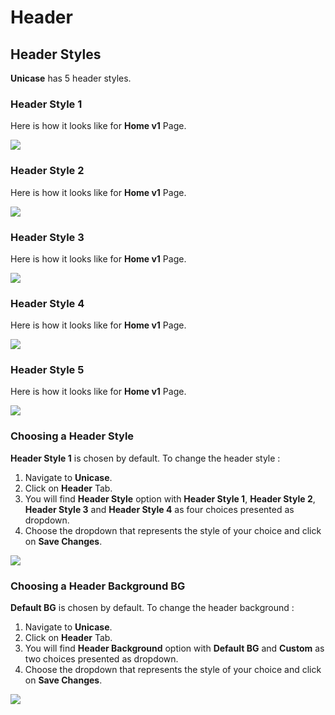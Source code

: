 # Header

## Header Styles

**Unicase** has 5 header styles.

### Header Style 1

 Here is how it looks like for **Home v1** Page.

![](http://transvelo.github.io/docs/unicase/images/header-style-1.png)

### Header Style 2

 Here is how it looks like for  **Home v1** Page.

![](http://transvelo.github.io/docs/unicase/images/header-style-2.png)

### Header Style 3

 Here is how it looks like for  **Home v1** Page.

![](http://transvelo.github.io/docs/unicase/images/header-style-3.png)

### Header Style 4

 Here is how it looks like for  **Home v1** Page.

![](http://transvelo.github.io/docs/unicase/images/header-style-4.png)

### Header Style 5

 Here is how it looks like for  **Home v1** Page.

![](http://transvelo.github.io/docs/unicase/images/header-style-5.png)

### Choosing a Header Style

**Header Style 1** is chosen by default. To change the header style :

1. Navigate to **Unicase**.
2. Click on **Header** Tab.
3. You will find **Header Style** option with **Header Style 1**,  **Header Style 2**, **Header Style 3** and **Header Style 4** as four choices presented as dropdown.
4. Choose the dropdown that represents the style of your choice and click on **Save Changes**.

![](http://transvelo.github.io/docs/unicase/images/choose-header-style.png)

### Choosing a Header Background BG

**Default BG** is chosen by default. To change the header background :

1. Navigate to **Unicase**.
2. Click on **Header** Tab.
3. You will find **Header Background** option with **Default BG** and **Custom** as two choices presented as dropdown.
4. Choose the dropdown that represents the style of your choice and click on **Save Changes**.

![](http://transvelo.github.io/docs/unicase/images/choose-header-background.png)

